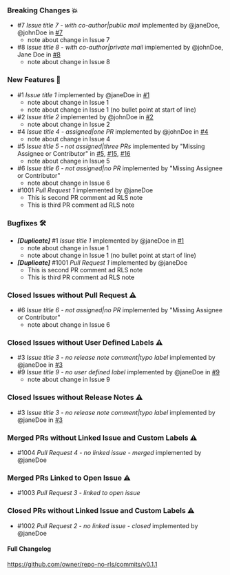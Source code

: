 ### Breaking Changes 💥
- #7 _Issue title 7 - with co-author|public mail_ implemented by @janeDoe, @johnDoe in [#7](link-to-pr-7)
  - note about change in Issue 7
- #8 _Issue title 8 - with co-author|private mail_ implemented by @johnDoe, Jane Doe in [#8](link-to-pr-8)
  - note about change in Issue 8


### New Features 🎉
- #1 _Issue title 1_ implemented by @janeDoe in [#1](link-to-pr-1)
  - note about change in Issue 1
  - note about change in Issue 1 (no bullet point at start of line)
- #2 _Issue title 2_ implemented by @johnDoe in [#2](link-to-pr-2)
  - note about change in Issue 2
- #4 _Issue title 4 - assigned|one PR_ implemented by @johnDoe in [#4](link-to-pr-4)
  - note about change in Issue 4
- #5 _Issue title 5 - not assigned|three PRs_ implemented by "Missing Assignee or Contributor" in [#5](link-to-pr-5), [#15](link-to-pr-15), [#16](link-to-pr-16)
  - note about change in Issue 5
- #6 _Issue title 6 - not assigned|no PR_ implemented by "Missing Assignee or Contributor"
  - note about change in Issue 6
- #1001 _Pull Request 1_ implemented by @janeDoe
  - This is second PR comment ad RLS note
  - This is third PR comment ad RLS note


### Bugfixes 🛠
- _**[Duplicate]**_ #1 _Issue title 1_ implemented by @janeDoe in [#1](link-to-pr-1)
  - note about change in Issue 1
  - note about change in Issue 1 (no bullet point at start of line)
- _**[Duplicate]**_ #1001 _Pull Request 1_ implemented by @janeDoe
  - This is second PR comment ad RLS note
  - This is third PR comment ad RLS note


### Closed Issues without Pull Request ⚠️
- #6 _Issue title 6 - not assigned|no PR_ implemented by "Missing Assignee or Contributor"
  - note about change in Issue 6


### Closed Issues without User Defined Labels ⚠️
- #3 _Issue title 3 - no release note comment|typo label_ implemented by @janeDoe in [#3](link-to-pr-3)
- #9 _Issue title 9 - no user defined label_ implemented by @janeDoe in [#9](link-to-pr-9)
  - note about change in Issue 9


### Closed Issues without Release Notes ⚠️
- #3 _Issue title 3 - no release note comment|typo label_ implemented by @janeDoe in [#3](link-to-pr-3)


### Merged PRs without Linked Issue and Custom Labels ⚠️
- #1004 _Pull Request 4 - no linked issue - merged_ implemented by @janeDoe


### Merged PRs Linked to Open Issue ⚠️
- #1003 _Pull Request 3 - linked to open issue_


### Closed PRs without Linked Issue and Custom Labels ⚠️
- #1002 _Pull Request 2 - no linked issue - closed_ implemented by @janeDoe


#### Full Changelog
https://github.com/owner/repo-no-rls/commits/v0.1.1